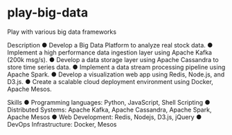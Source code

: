 # play-big-data

Play with various big data frameworks

Description
● Develop a Big Data Platform to analyze real stock data.
● Implement a high performance data ingestion layer using Apache Kafka (200k
msg/s).
● Develop a data storage layer using Apache Cassandra to store time series data.
● Implement a data stream processing pipeline using Apache Spark.
● Develop a visualization web app using Redis, Node.js, and D3.js.
● Create a scalable cloud deployment environment using Docker, Apache Mesos.

Skills
● Programming languages: Python, JavaScript, Shell Scripting
● Distributed Systems: Apache Kafka, Apache Cassandra, Apache Spark, Apache Mesos
● Web Development: Redis, Nodejs, D3.js, jQuery
● DevOps Infrastructure: Docker, Mesos
